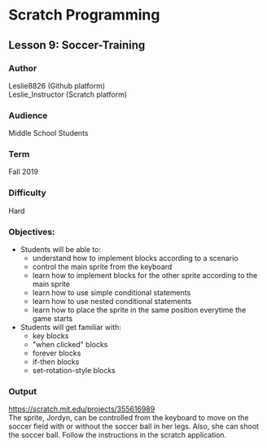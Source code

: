 # Scratch Programming

## Lesson 9: Soccer-Training

### Author
Leslie8826 (Github platform) <br>
Leslie_Instructor (Scratch platform)

### Audience 
Middle School Students

### Term
Fall 2019

### Difficulty
Hard

### Objectives: 
  - Students will be able to: 
       * understand how to implement blocks according to a scenario
       * control the main sprite from the keyboard
       * learn how to implement blocks for the other sprite according to the main sprite
       * learn how to use simple conditional statements
       * learn how to use nested conditional statements
       * learn how to place the sprite in the same position everytime the game starts
  - Students will get familiar with:
       * key blocks
       * "when clicked" blocks
       * forever blocks
       * if-then blocks
       * set-rotation-style blocks
       
### Output
https://scratch.mit.edu/projects/355616989 <br>
The sprite, Jordyn, can be controlled from the keyboard to move on the soccer field with or without the soccer ball in her legs. Also, she can shoot the soccer ball. Follow the instructions in the scratch application.
